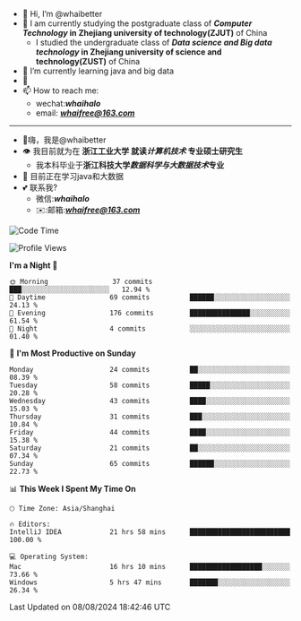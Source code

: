 - 👋 Hi, I’m @whaibetter
- 👀 I am currently studying the postgraduate class of ***Computer Technology* in Zhejiang university of technology(ZJUT)** of China
  -  I studied the undergraduate class of ***Data science and Big data technology* in Zhejiang university of science and technology(ZUST)** of China
- 🌱 I’m currently learning java and big data
- 💞️ 
- 📫 How to reach me: 
  - wechat:***whaihalo***
  - email: ***whaifree@163.com***
 ------------------------
- 👋嗨，我是@whaibetter
- 👁 我目前就为在 **浙江工业大学 就读*计算机技术* 专业硕士研究生**
  - 我本科毕业于**浙江科技大学*数据科学与大数据技术*专业**
- 🌴 目前正在学习java和大数据
- 💕 联系我?
  - 微信:***whaihalo***
  - ✉️:邮箱:***whaifree@163.com***

<!--START_SECTION:waka-->
![Code Time](http://img.shields.io/badge/Code%20Time-335%20hrs%2058%20mins-blue)

![Profile Views](http://img.shields.io/badge/Profile%20Views-0-blue)

**I'm a Night 🦉** 

```text
🌞 Morning                37 commits          ███░░░░░░░░░░░░░░░░░░░░░░   12.94 % 
🌆 Daytime                69 commits          ██████░░░░░░░░░░░░░░░░░░░   24.13 % 
🌃 Evening                176 commits         ███████████████░░░░░░░░░░   61.54 % 
🌙 Night                  4 commits           ░░░░░░░░░░░░░░░░░░░░░░░░░   01.40 % 
```
📅 **I'm Most Productive on Sunday** 

```text
Monday                   24 commits          ██░░░░░░░░░░░░░░░░░░░░░░░   08.39 % 
Tuesday                  58 commits          █████░░░░░░░░░░░░░░░░░░░░   20.28 % 
Wednesday                43 commits          ████░░░░░░░░░░░░░░░░░░░░░   15.03 % 
Thursday                 31 commits          ███░░░░░░░░░░░░░░░░░░░░░░   10.84 % 
Friday                   44 commits          ████░░░░░░░░░░░░░░░░░░░░░   15.38 % 
Saturday                 21 commits          ██░░░░░░░░░░░░░░░░░░░░░░░   07.34 % 
Sunday                   65 commits          ██████░░░░░░░░░░░░░░░░░░░   22.73 % 
```


📊 **This Week I Spent My Time On** 

```text
🕑︎ Time Zone: Asia/Shanghai

🔥 Editors: 
IntelliJ IDEA            21 hrs 58 mins      █████████████████████████   100.00 % 

💻 Operating System: 
Mac                      16 hrs 10 mins      ██████████████████░░░░░░░   73.66 % 
Windows                  5 hrs 47 mins       ███████░░░░░░░░░░░░░░░░░░   26.34 % 
```


 Last Updated on 08/08/2024 18:42:46 UTC
<!--END_SECTION:waka-->
